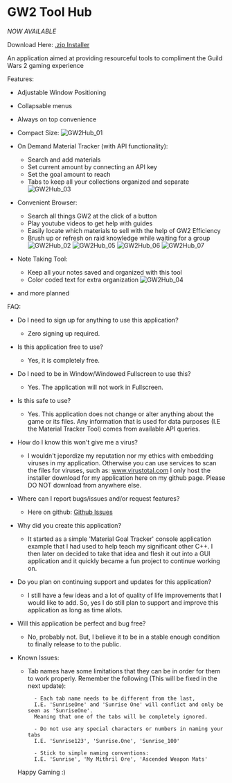 # GW2 Tool Hub

*NOW AVAILABLE*

Download Here: <a href="https://www.dropbox.com/s/2cbs88b3kfnpm61/GW2ToolHub_Installer.zip?dl=1"> .zip Installer </a>

An application aimed at providing resourceful tools to compliment the Guild Wars 2 gaming experience 

Features:

- Adjustable Window Positioning
- Collapsable menus
- Always on top convenience

- Compact Size:
![GW2Hub_01](https://user-images.githubusercontent.com/54217603/119273426-ebe64980-bbd8-11eb-8a0f-1f8f65b21cdb.jpg)

- On Demand Material Tracker (with API functionality):
    - Search and add materials
    - Set current amount by connecting an API key
    - Set the goal amount to reach
    - Tabs to keep all your collections organized and separate
![GW2Hub_03](https://user-images.githubusercontent.com/54217603/119273429-eee13a00-bbd8-11eb-8028-bd65e2aab484.png)

- Convenient Browser:
    - Search all things GW2 at the click of a button
    - Play youtube videos to get help with guides
    - Easily locate which materials to sell with the help of GW2 Efficiency
    - Brush up or refresh on raid knowledge while waiting for a group
![GW2Hub_02](https://user-images.githubusercontent.com/54217603/119273428-ed177680-bbd8-11eb-84bf-639f4985166e.png)
![GW2Hub_05](https://user-images.githubusercontent.com/54217603/119273419-e7219580-bbd8-11eb-9894-5006597b0372.png)
![GW2Hub_06](https://user-images.githubusercontent.com/54217603/119273421-e8eb5900-bbd8-11eb-9a19-bf89de8ae788.png)
![GW2Hub_07](https://user-images.githubusercontent.com/54217603/119273423-ea1c8600-bbd8-11eb-9690-ef28c54c27e7.png)

- Note Taking Tool:
    - Keep all your notes saved and organized with this tool
    - Color coded text for extra organization
![GW2Hub_04](https://user-images.githubusercontent.com/54217603/119273416-e557d200-bbd8-11eb-8559-4031fb4d0738.png)

- and more planned



FAQ:

- Do I need to sign up for anything to use this application?
    - Zero signing up required.
    
- Is this application free to use?
    - Yes, it is completely free.

- Do I need to be in Window/Windowed Fullscreen to use this?
    - Yes. The application will not work in Fullscreen.
    
- Is this safe to use?
    - Yes. This application does not change or alter anything about the game or its files.
      Any information that is used for data purposes (I.E the Material Tracker Tool)
      comes from available API queries. 

- How do I know this won't give me a virus?
    - I wouldn't jepordize my reputation nor my ethics with embedding viruses in my application.
      Otherwise you can use services to scan the files for viruses,
      such as: <a href="https://www.virustotal.com/gui/"> www.virustotal.com </a>
      I only host the installer download for my application here on my github page. 
      Please DO NOT download from anywhere else.
      
- Where can I report bugs/issues and/or request features?
    - Here on github: <a href="https://github.com/Michael-R-R/GW2_Hub/issues"> Github Issues </a>

- Why did you create this application?
    - It started as a simple 'Material Goal Tracker' console application example
      that I had used to help teach my significant other C++. I then later on
      decided to take that idea and flesh it out into a GUI application and it 
      quickly became a fun project to continue working on. 

- Do you plan on continuing support and updates for this application?
    - I still have a few ideas and a lot of quality of life 
      improvements that I would like to add. So, yes I do still 
      plan to support and improve this application as long as time allots.
      
- Will this application be perfect and bug free?
    - No, probably not. But, I believe it to be in a stable enough
      condition to finally release to to the public.
      
      
- Known Issues:
    - Tab names have some limitations that they can be in order for them to work properly.
      Remember the following (This will be fixed in the next update): 
      
            - Each tab name needs to be different from the last,
            I.E. 'SunriseOne' and 'Sunrise One' will conflict and only be seen as 'SunriseOne'.
            Meaning that one of the tabs will be completely ignored.
            
            - Do not use any special characters or numbers in naming your tabs
            I.E. 'Sunrise123', 'Sunrise.One', 'Sunrise_100'
            
            - Stick to simple naming conventions:
            I.E. 'Sunrise', 'My Mithril Ore', 'Ascended Weapon Mats'
   
   
   Happy Gaming :)
      

